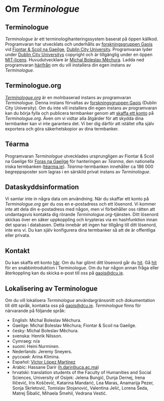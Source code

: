 # Om *Terminologue*

## Terminologue

*Terminologue* är ett terminologihanteringssystem baserat på öppen källkod. Programvaran har utvecklats och underhålls av [forskningsgruppen Gaois](https://www.gaois.ie/en/) vid [Fiontar & Scoil na Gaeilge](https://www.dcu.ie/fiontar_scoilnagaeilge/gaeilge/index.shtml), [Dublin City University](https://www.dcu.ie/). Programvaran lyder under [Dublin City Universitys](https://www.dcu.ie/) copyright och är tillgänglig under en öppen [MIT-licens](https://opensource.org/licenses/MIT). Huvudutvecklare är [Michal Boleslav Měchura](https://michmech.github.io/). Ladda ned programvaran [härifrån](https://github.com/gaois/terminologue) om du vill installera din egen instans av *Terminologue*.

## Terminologue.org

*[Terminologue.org](https://www.terminologue.org/)* är en molnbaserad instans av programvaran *Terminologue*. Denna instans förvaltas av [forskningsgruppen Gaois](https://www.gaois.ie/en/) (Dublin City University). Om du inte vill installera din egen instans av programvaran kan du börja fylla och publicera termbanker genom att [skaffa ett konto](/signup/) på *Terminologue.org*. Även om vi vidtar alla åtgärder för att skydda dina termbanker kan vi inte garantera det. Vi ber dig därför att istället ofta själv exportera och göra säkerhetskopior av dina termbanker.

## Téarma

Programvaran *Terminologue* utvecklades ursprungligen av Fiontar & Scoil na Gaeilge för [Foras na Gaeilge](https://www.forasnagaeilge.ie/) för hanteringen av *Téarma*, den nationella iriska termbanken ([téarma.ie](https://www.tearma.ie/)). *Téarma*-termbanken innehåller ca 186 000 begreppsposter som lagras i en särskild privat instans av *Terminologue*.

## Dataskyddsinformation

Vi samlar inte in några data om användning. När du skaffar ett konto på *Terminologue.org* ger du oss en e-postadress och ett lösenord. Vi kommer inte att dela din e-postadress med någon, men vi förbehåller oss rätten att undantagsvis kontakta dig rörande *Terminologue.org*-tjänsten. Ditt lösenord skickas över en säker uppkoppling och krypteras via en hashfunktion innan det sparas i databasen. Detta innebär att ingen har tillgång till ditt lösenord, inte ens vi. Du kan själv konfigurera dina termbanker så att de är offentliga eller privata.

## Kontakt

Du kan skaffa ett konto [här](/signup/). Om du har glömt ditt lösenord går du [hit](/forgotpwd/). Gå [hit](/docs/intro.sv/) för en snabbintroduktion i Terminologue. Om du har någon annan fråga eller återkoppling kan du skicka e-post till oss på <gaois@dcu.ie>.

## Lokalisering av Terminologue

Om du vill lokalisera *Terminologue* användargränssnitt och dokumentation till ditt språk, kontakta oss på <gaois@dcu.ie>. *Terminologue* finns för närvarande på följande språk:

- English: Michal Boleslav Měchura.
- Gaeilge: Michal Boleslav Měchura; Fiontar & Scoil na Gaeilge.
- česky: Michal Boleslav Měchura.
- svenska: Henrik Nilsson.
- Cymraeg: n/a
- suomi: Heini Nurminen.
- Nederlands: Jeremy Sneyers.
- русский: Arina Klimina.
- Español: [Víctor López Martínez](https://www.linkedin.com/in/translatorvictorlopez/)
- Arabic: Hassane Darir (<h.darir@uca.ac.ma>)
- hrvatski: translation students of the Faculty of Humanities and Social Sciences, University of Osijek: Jelena Bungić, Dunja Dernej, Irena Iličević, Iris Koščević, Katarina Mandarić, Lea Maras, Anamarija Pezer, Sonja Skrletović, Tomislav Stojanović, Valentina Jelić, Lorena Šeda, Matrej Šibalić, Mihaela Šmehil, Vedrana Vestić.
